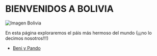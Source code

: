 # BIENVENIDOS A BOLIVIA
![Imagen Bolivia](http://boliviaemprende.com/wp-content/uploads/2014/07/imagen-bolivia.jpg)

En esta página exploraremos el páis más hermoso del mundo (¡¡¡no lo decimos nosotros!!!)

* [Beni y Pando](BeniPando/index.md)
